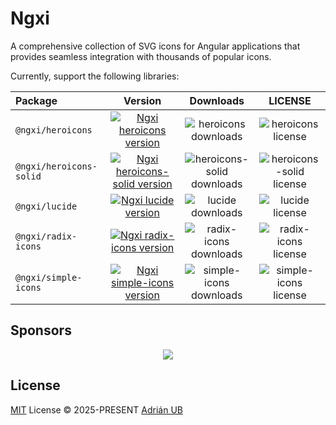 # Ngxi

A comprehensive collection of SVG icons for Angular applications that provides seamless integration with thousands of popular icons.

Currently, support the following libraries:

<!-- ICONSETS:START -->
| Package | Version | Downloads | LICENSE |
| :-- | :-: | :-: | :-: |
| `@ngxi/heroicons` | [![Ngxi heroicons version][heroicons-ngxi-version-src]][heroicons-ngxi-href] | ![heroicons downloads][heroicons-ngxi-downloads-src] | ![heroicons license][heroicons-ngxi-license] |
| `@ngxi/heroicons-solid` | [![Ngxi heroicons-solid version][heroicons-solid-ngxi-version-src]][heroicons-solid-ngxi-href] | ![heroicons-solid downloads][heroicons-solid-ngxi-downloads-src] | ![heroicons-solid license][heroicons-solid-ngxi-license] |
| `@ngxi/lucide` | [![Ngxi lucide version][lucide-ngxi-version-src]][lucide-ngxi-href] | ![lucide downloads][lucide-ngxi-downloads-src] | ![lucide license][lucide-ngxi-license] |
| `@ngxi/radix-icons` | [![Ngxi radix-icons version][radix-icons-ngxi-version-src]][radix-icons-ngxi-href] | ![radix-icons downloads][radix-icons-ngxi-downloads-src] | ![radix-icons license][radix-icons-ngxi-license] |
| `@ngxi/simple-icons` | [![Ngxi simple-icons version][simple-icons-ngxi-version-src]][simple-icons-ngxi-href] | ![simple-icons downloads][simple-icons-ngxi-downloads-src] | ![simple-icons license][simple-icons-ngxi-license] |
<!-- ICONSETS:END -->

## Sponsors

<p align="center">
  <a href="https://cdn.jsdelivr.net/gh/adrian-ub/static/sponsors.svg">
    <img src='https://cdn.jsdelivr.net/gh/adrian-ub/static/sponsors.svg'/>
  </a>
</p>

## License

[MIT](./LICENSE) License © 2025-PRESENT [Adrián UB](https://github.com/adrian-ub)

<!-- ICONLINKS:START -->
[heroicons-ngxi-version-src]: https://img.shields.io/npm/v/@ngxi/heroicons?style=flat&colorA=080f12&colorB=1fa669
[heroicons-ngxi-href]: https://www.npmjs.com/package/@ngxi/heroicons
[heroicons-ngxi-downloads-src]: https://img.shields.io/npm/dm/@ngxi/heroicons?style=flat&colorA=080f12&colorB=1fa669
[heroicons-ngxi-license]: https://img.shields.io/npm/l/@ngxi/heroicons

[heroicons-solid-ngxi-version-src]: https://img.shields.io/npm/v/@ngxi/heroicons-solid?style=flat&colorA=080f12&colorB=1fa669
[heroicons-solid-ngxi-href]: https://www.npmjs.com/package/@ngxi/heroicons-solid
[heroicons-solid-ngxi-downloads-src]: https://img.shields.io/npm/dm/@ngxi/heroicons-solid?style=flat&colorA=080f12&colorB=1fa669
[heroicons-solid-ngxi-license]: https://img.shields.io/npm/l/@ngxi/heroicons-solid

[lucide-ngxi-version-src]: https://img.shields.io/npm/v/@ngxi/lucide?style=flat&colorA=080f12&colorB=1fa669
[lucide-ngxi-href]: https://www.npmjs.com/package/@ngxi/lucide
[lucide-ngxi-downloads-src]: https://img.shields.io/npm/dm/@ngxi/lucide?style=flat&colorA=080f12&colorB=1fa669
[lucide-ngxi-license]: https://img.shields.io/npm/l/@ngxi/lucide

[radix-icons-ngxi-version-src]: https://img.shields.io/npm/v/@ngxi/radix-icons?style=flat&colorA=080f12&colorB=1fa669
[radix-icons-ngxi-href]: https://www.npmjs.com/package/@ngxi/radix-icons
[radix-icons-ngxi-downloads-src]: https://img.shields.io/npm/dm/@ngxi/radix-icons?style=flat&colorA=080f12&colorB=1fa669
[radix-icons-ngxi-license]: https://img.shields.io/npm/l/@ngxi/radix-icons

[simple-icons-ngxi-version-src]: https://img.shields.io/npm/v/@ngxi/simple-icons?style=flat&colorA=080f12&colorB=1fa669
[simple-icons-ngxi-href]: https://www.npmjs.com/package/@ngxi/simple-icons
[simple-icons-ngxi-downloads-src]: https://img.shields.io/npm/dm/@ngxi/simple-icons?style=flat&colorA=080f12&colorB=1fa669
[simple-icons-ngxi-license]: https://img.shields.io/npm/l/@ngxi/simple-icons
<!-- ICONLINKS:END -->
